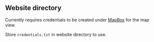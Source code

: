 ## Website directory ##

Currently requires credentials to be created under [MapBox](https://www.mapbox.com/) for the map view.

Store ```credentials.txt``` in website directory to use.
